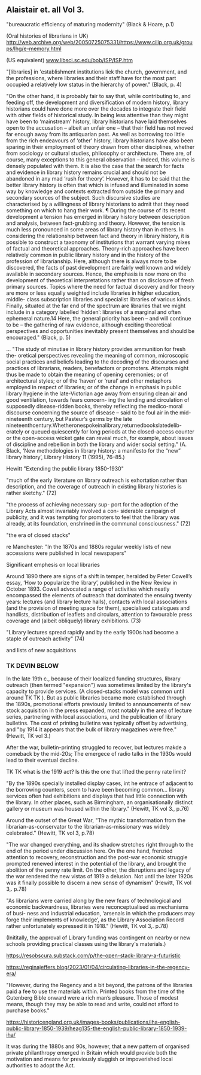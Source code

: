 


## Alaistair et. all Vol 3.


"bureaucratic efficiency of maturing modernity" (Black & Hoare, p.1)

(Oral histories of librarians in UK)
http://web.archive.org/web/20050725075331/https://www.cilip.org.uk/groups/lhg/e-memory.html

(US equivalent)
www.libsci.sc.edu/bob/ISP/ISP.htm


"[libraries] in 'establishment institutions liek the church, government, and the professions, where libraries and their staff have for the most part occupied a relatively low status in the hierarchy of power." (Black, p. 4)

"On the other hand, it is probably fair to say that, while contributing to, and feeding off, the development and diversification of modern history, library historians could have done more over the decades to integrate their field with other fields of historical study. In being less attentive than they might have been to ‘mainstream’ history, library historians have laid themselves open to the accusation – albeit an unfair one – that their field has not moved far enough away from its antiquarian past. As well as borrowing too little from the rich endeavours of ‘other’ history, library historians have also been sparing in their employment of theory drawn from other disciplines, whether from sociology or cultural studies, philosophy or architecture. There are, of course, many exceptions to this general observation – indeed, this volume is densely populated with them. It is also the case that the search for facts and evidence in library history remains crucial and should not be abandoned in any mad ‘rush for theory’. However, it has to be said that the better library history is often that which is infused and illuminated in some way by knowledge and contexts extracted from outside the primary and secondary sources of the subject. Such discursive studies are characterised by a willingness of library historians to admit that they need something on which to hang their work. ¶ During the course of its recent development a tension has emerged in library history between description and analysis, between fact-grubbing and theory. However, the tension is much less pronounced in some areas of library history than in others. In considering the relationship between fact and theory in library history, it is possible to construct a taxonomy of institutions that warrant varying mixes of factual and theoretical approaches. Theory-rich approaches have been relatively common in public library history and in the history of the profession of librarianship. Here, although there is always more to be discovered, the facts of past development are fairly well known and widely available in secondary sources. Hence, the emphasis is now more on the development of theoretical interpretations rather than on disclosure of fresh primary sources. Topics where the need for factual discovery and for theory are more or less equally weighted include libraries in higher education, middle- class subscription libraries and specialist libraries of various kinds. Finally, situated at the far end of the spectrum are libraries that we might include in a category labelled ‘hidden’: libraries of a marginal and often ephemeral nature.14 Here, the general priority has been – and will continue to be – the gathering of raw evidence, although exciting theoretical perspectives and opportunities inevitably present themselves and should be encouraged." (Black, p. 5)


... "The study of minutiae in library history provides ammunition for fresh the- oretical perspectives revealing the meaning of common, microscopic social practices and beliefs leading to the decoding of the discourses and practices of librarians, readers, benefactors or promoters. Attempts might thus be made to obtain the meaning of opening ceremonies; or of architectural styles; or of the ‘haven’ or ‘rural’ and other metaphors employed in respect of libraries; or of the change in emphasis in public library hygiene in the late-Victorian age away from ensuring clean air and good ventilation, towards fears concern- ing the lending and circulation of supposedly disease-ridden books, thereby reflecting the medico-moral discourse concerning the source of disease – said to be foul air in the mid-nineteenth century, but Pasteur’s germs by the late nineteenthcentury.Whetheronespokeinalibrary,returnedbookslatedelib- erately or queued quiescently for long periods at the closed-access counter or the open-access wicket gate can reveal much, for example, about issues of discipline and rebellion in both the library and wider social setting." (A. Black, ‘New methodologies in library history: a manifesto for the “new” library history’, Library History 11 (1995), 76–85.)




Hewitt "Extending the public library 1850-1930"

"much of the early literature on library outreach is exhortation rather than description, and the coverage of outreach in existing library histories is rather sketchy." (72)

"the process of achieving necessary sup- port for the adoption of the Library Acts almost invariably involved a con- siderable campaign of publicity, and it was tempting for promoters to feel that the library was already, at its foundation, enshrined in the communal consciousness." (72)

"the era of closed stacks"

re Manchester: "In the 1870s and 1880s regular weekly lists of new accessions were published in local newspapers"

Significant emphesis on local libraries



Around 1890 there are signs of a shift in temper, heralded by Peter Cowell’s essay, ‘How to popularize the library’, published in the New Review in October 1893. Cowell advocated a range of activities which neatly encompassed the elements of outreach that dominated the ensuing twenty years: lectures (and library lecture halls), contacts with local associations (and the provision of meeting space for them), specialised catalogues and handlists, distribution of leaflets and circulars, attention to favourable press coverage and (albeit obliquely) library exhibitions. (73)

"Library lectures spread rapidly and by the early 1900s had become a staple of outreach activity" (74)





and lists of new acquisitions 




### TK DEVIN BELOW


In the late 19th c., because of their localized funding structures, library outreach (then termed "expansion") was sometimes limited by the library's capacity to provide services. (A closed-stacks model was common until around TK TK ). But as public libraries became more established through the 1890s, promotional efforts previously limited to announcements of new stock acquisition in the press expanded, most notably in the area of lecture series, partnering with local associations, and the publication of library bulletins. The cost of printing bulletins was typically offset by advertising, and "by 1914 it appears that the bulk of library magazines were free." (Hewitt, TK vol 3.) 

After the war, bulletin-printing struggled to recover, but lectures makde a comeback by the mid-20s; The emergece of radio talks in the 1930s would lead to their eventual decline.

TK TK what is the 1919 act? Is this the one that lifted the penny rate limit?





"By the 1890s specially installed display cases, int he entrace of adjacent to the borrowing counters, seem to have been becoming common... library services often had exhibitions and displays that had little connection with the library. In other places, such as Birmingham, an organisationally distinct gallery or museum was housed within the library." (Hewitt, TK vol 3., p.76) 

Around the outset of the Great War, "The mythic transformation from the librarian-as-conservator to the librarian-as-missionary was widely celebrated." (Hewitt, TK vol 3, p.78)



"The war changed everything, and its shadow stretches right through to the end of the period under discussion here. On the one hand, frenzied attention to recovery, reconstruction and the post-war economic struggle prompted renewed interest in the potential of the library, and brought the abolition of the penny rate limit. On the other, the disruptions and legacy of the war rendered the new vistas of 1919 a delusion. Not until the later 1920s was it finally possible to discern a new sense of dynamism" (Hewitt, TK vol 3,. p.78)

"As librarians were carried along by the new fears of technological and economic backwardness, libraries were reconceptualised as mechanisms of busi- ness and industrial education, ‘arsenals in which the producers may forge their implements of knowledge’, as the Library Association Record rather unfortunately expressed it in 1918." (Hewitt, TK vol 3,. p.78)



(Inititally, the approval of Library funding was contingent on nearby or new schools providing practical classes using the library's materials.)





https://resobscura.substack.com/p/the-open-stack-library-a-futuristic

https://reginajeffers.blog/2023/01/04/circulating-libraries-in-the-regency-era/

"However, during the Regency and a bit beyond, the patrons of the libraries paid a fee to use the materials within. Printed books from the time of the Gutenberg Bible onward were a rich man’s pleasure. Those of modest means, though they may be able to read and write, could not afford to purchase books."



https://historicengland.org.uk/images-books/publications/iha-english-public-library-1850-1939/heag135-the-english-public-library-1850-1939-iha/

It was during the 1880s and 90s, however, that a new pattern of organised private philanthropy emerged in Britain which would provide both the motivation and means for previously sluggish or impoverished local authorities to adopt the Act.
